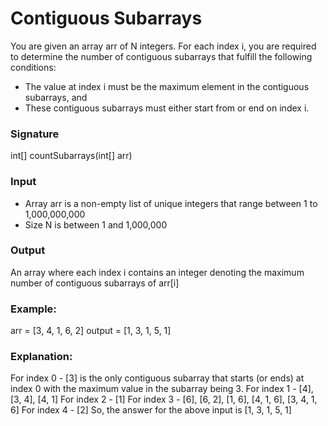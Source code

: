 # Contiguous Subarrays
You are given an array arr of N integers. For each index i, you are required to determine the number of contiguous subarrays that fulfill the following conditions:
- The value at index i must be the maximum element in the contiguous subarrays, and
- These contiguous subarrays must either start from or end on index i.

### Signature
int[] countSubarrays(int[] arr)

### Input
- Array arr is a non-empty list of unique integers that range between 1 to 1,000,000,000
- Size N is between 1 and 1,000,000

### Output
An array where each index i contains an integer denoting the maximum number of contiguous subarrays of arr[i]

### Example:
arr = [3, 4, 1, 6, 2]
output = [1, 3, 1, 5, 1]

### Explanation:
For index 0 - [3] is the only contiguous subarray that starts (or ends) at index 0 with the maximum value in the subarray being 3.
For index 1 - [4], [3, 4], [4, 1]
For index 2 - [1]
For index 3 - [6], [6, 2], [1, 6], [4, 1, 6], [3, 4, 1, 6]
For index 4 - [2]
So, the answer for the above input is [1, 3, 1, 5, 1]